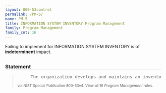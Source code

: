 ```yaml
---
layout: 800-53control
permalink: /PM-5/
name: PM-5
title: INFORMATION SYSTEM INVENTORY Program Management
family: Program Management
family_cnt: 16
---
```

<p class="text-">Failing to implement for INFORMATION SYSTEM INVENTORY is of <b>indeterminent</b> impact.</p>

<h3 style="border-bottom:1px solid #ddd;margin:30px 0 8px 0;">Statement</h3>
<blockquote>
<pre>     The organization develops and maintains an inventory of its information systems. 
</pre>
<p><small>via NIST Special Publication 800-53v4. View all 16 <i>Program Management</i> rules. <a href="/cce/ssg/group/$Group_id"><span class="glyphicon glyphicon-link"></span></a> </small></p>
</blockquote>

